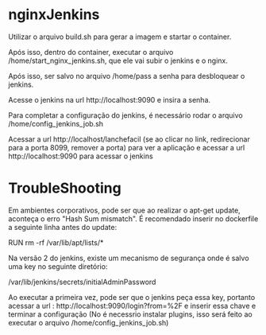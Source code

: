 # nginxJenkins

Utilizar o arquivo build.sh para gerar a imagem e startar o container.

Após isso, dentro do container, executar o arquivo /home/start_nginx_jenkins.sh, que ele vai subir o jenkins e o nginx.

Após isso, ser salvo no arquivo /home/pass a senha para desbloquear o jenkins.

Acesse o jenkins na url http://localhost:9090 e insira a senha.

Para completar a configuração do jenkins, é necessário rodar o arquivo /home/config_jenkins_job.sh

Acessar a url http://localhost/lanchefacil (se ao clicar no link, redirecionar para a porta 8099, remover a porta) para ver a aplicação e acessar a url http://localhost:9090 para acessar o jenkins

# TroubleShooting 

Em ambientes corporativos, pode ser que ao realizar o apt-get update, aconteça o erro "Hash Sum mismatch".
É recomendado inserir no dockerfile a seguinte linha antes do update:

RUN rm -rf /var/lib/apt/lists/*

Na versão 2 do jenkins, existe um mecanismo de segurança onde é salvo uma key no seguinte diretório:

/var/lib/jenkins/secrets/initialAdminPassword 

Ao executar a primeira vez, pode ser que o jenkins peça essa key, portanto acessar a url : http://localhost:9090/login?from=%2F e inserir essa chave e terminar a configuração (No é necessrio instalar plugins, isso será feito ao executar o arquivo /home/config_jenkins_job.sh) 
